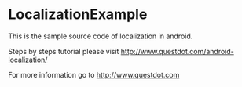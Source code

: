 # LocalizationExample

This is the sample source code of localization in android.

Steps by steps tutorial please visit http://www.questdot.com/android-localization/

For more information go to http://www.questdot.com
